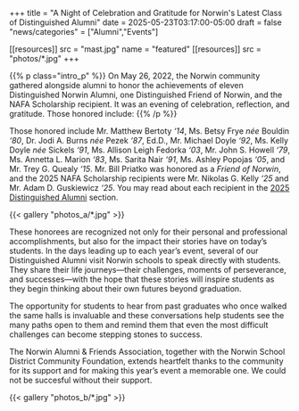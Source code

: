 +++
title = "A Night of Celebration and Gratitude for Norwin's Latest Class of Distinguished Alumni"
date    = 2025-05-23T03:17:00-05:00
draft   = false
"news/categories" = ["Alumni","Events"]

[[resources]]
  src  = "mast.jpg"
  name = "featured"
[[resources]]
  src  = "photos/*.jpg"
+++

{{% p class="intro_p" %}}
On May 26, 2022, the Norwin community gathered alongside alumni to honor the achievements of eleven Distinguished Norwin Alumni, one Distinguished Friend of Norwin, and the NAFA Scholarship recipient. It was an evening of celebration, reflection, and gratitude. Those honored include:
{{% /p %}}

Those honored include Mr. Matthew Bertoty *‘14*, Ms. Betsy Frye *née* Bouldin *‘80*, Dr. Jodi A. Burns *née* Pezek *‘87*, Ed.D., Mr. Michael Doyle *‘92*, Ms. Kelly Doyle *née* Sickels *‘91*, Ms. Allison Leigh Fedorka *‘03*, Mr. John S. Howell *‘79*, Ms. Annetta L. Marion *‘83*, Ms. Sarita Nair *‘91*, Ms. Ashley Popojas *‘05*, and Mr. Trey G. Quealy *‘15*. Mr. Bill Priatko was honored as a *Friend of Norwin*, and the 2025 NAFA Scholarship recipients were  Mr. Nikolas G. Kelly *‘25* and Mr. Adam D. Guskiewicz *‘25*. You may read about each recipient in the [2025 Distinguished Alumni](https://norwinalumni.org/distinguished-alumni/2025/index.md#recipients) section.

{{< gallery "photos_a/*.jpg" >}}

These honorees are recognized not only for their personal and professional accomplishments, but also for the impact their stories have on today’s students. In the days leading up to each year’s event, several of our Distinguished Alumni visit Norwin schools to speak directly with students. They share their life journeys—their challenges, moments of perseverance, and successes—with the hope that these stories will inspire students as they begin thinking about their own futures beyond graduation.

The opportunity for students to hear from past graduates who once walked the same halls is invaluable and these conversations help students see the many paths open to them and remind them that even the most difficult challenges can become stepping stones to success. 

The Norwin Alumni & Friends Association, together with the Norwin School District Community Foundation, extends heartfelt thanks to the community for its support and for making this year’s event a memorable one. We could not be succesful without their support.

{{< gallery "photos_b/*.jpg" >}}

